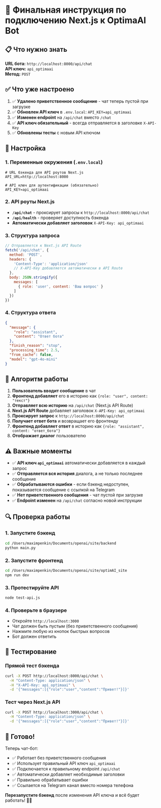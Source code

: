 # 🚀 Финальная инструкция по подключению Next.js к OptimaAI Bot

## 📋 Что нужно знать

**URL бота:** `http://localhost:8000/api/chat`  
**API ключ:** `api_optimaai`  
**Метод:** `POST`

## ✅ Что уже настроено

1. ✅ **Удалено приветственное сообщение** - чат теперь пустой при загрузке
2. ✅ **Обновлен API ключ** в `.env.local`: `API_KEY=api_optimaai`
3. ✅ **Изменен endpoint** на `/api/chat` вместо `/chat`
4. ✅ **API ключ обязательный** - всегда отправляется в заголовке `X-API-Key`
5. ✅ **Обновлены тесты** с новым API ключом

## 🔧 Настройка

### 1. Переменные окружения (`.env.local`)
```env
# URL бэкенда для API роутов Next.js
API_URL=http://localhost:8000

# API ключ для аутентификации (обязательно)
API_KEY=api_optimaai
```

### 2. API роуты Next.js
- **`/api/chat`** - проксирует запросы к `http://localhost:8000/api/chat`
- **`/api/health`** - проверяет доступность бэкенда
- **Автоматически добавляет заголовок** `X-API-Key: api_optimaai`

### 3. Структура запроса
```javascript
// Отправляется к Next.js API Route
fetch('/api/chat', {
  method: 'POST',
  headers: {
    'Content-Type': 'application/json'
    // X-API-Key добавляется автоматически в API Route
  },
  body: JSON.stringify({
    messages: [
      { role: 'user', content: 'Ваш вопрос' }
    ]
  })
})
```

### 4. Структура ответа
```json
{
  "message": {
    "role": "assistant",
    "content": "Ответ бота"
  },
  "finish_reason": "stop",
  "processing_time": 2.5,
  "from_cache": false,
  "model": "gpt-4o-mini"
}
```

## 🎯 Алгоритм работы

1. **Пользователь вводит сообщение** в чат
2. **Фронтенд добавляет** его в историю как `{role: "user", content: "текст"}`
3. **Отправляет всю историю** на `/api/chat` (Next.js API Route)
4. **Next.js API Route** добавляет заголовок `X-API-Key: api_optimaai`
5. **Проксирует запрос** к `http://localhost:8000/api/chat`
6. **Получает ответ бота** и возвращает его фронтенду
7. **Фронтенд добавляет ответ** в историю как `{role: "assistant", content: "ответ_бота"}`
8. **Отображает диалог** пользователю

## ⚠️ Важные моменты

- ✅ **API ключ `api_optimaai`** автоматически добавляется в каждый запрос
- ✅ **Отправляется вся история** диалога, а не только последнее сообщение
- ✅ **Обрабатываются ошибки** - если бэкенд недоступен, показывается сообщение с ссылкой на Telegram
- ✅ **Нет приветственного сообщения** - чат пустой при загрузке
- ✅ **Endpoint изменен** на `/api/chat` согласно новой инструкции

## 🔍 Проверка работы

### 1. Запустите бэкенд
```bash
cd /Users/maximpenkin/Documents/openai/site/backend
python main.py
```

### 2. Запустите фронтенд
```bash
cd /Users/maximpenkin/Documents/openai/site/optimAI_site
npm run dev
```

### 3. Протестируйте API
```bash
node test-api.js
```

### 4. Проверьте в браузере
- Откройте `http://localhost:3000`
- Чат должен быть пустым (без приветственного сообщения)
- Нажмите любую из кнопок быстрых вопросов
- Бот должен ответить

## 🧪 Тестирование

### Прямой тест бэкенда
```bash
curl -X POST http://localhost:8000/api/chat \
  -H "Content-Type: application/json" \
  -H "X-API-Key: api_optimaai" \
  -d '{"messages":[{"role":"user","content":"Привет!"}]}'
```

### Тест через Next.js API
```bash
curl -X POST http://localhost:3000/api/chat \
  -H "Content-Type: application/json" \
  -d '{"messages":[{"role":"user","content":"Привет!"}]}'
```

## 🎉 Готово!

Теперь чат-бот:
- ✅ Работает без приветственного сообщения
- ✅ Использует правильный API ключ `api_optimaai`
- ✅ Подключается к правильному endpoint `/api/chat`
- ✅ Автоматически добавляет необходимые заголовки
- ✅ Правильно обрабатывает ошибки
- ✅ Ссылается на Telegram канал вместо номера телефона

**Перезапустите бэкенд** после изменения API ключа и всё будет работать! 🤖✨